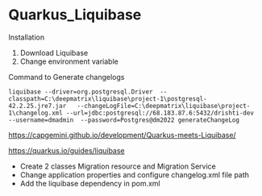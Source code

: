 <h1>Quarkus_Liquibase</h1>

Installation

1) Download Liquibase 
2) Change environment variable

Command to Generate changelogs
```
liquibase --driver=org.postgresql.Driver  --classpath=C:\deepmatrix\liquibase\project-1\postgresql-42.2.25.jre7.jar   --changeLogFile=C:\deepmatrix\liquibase\project-1\changelog.xml --url=jdbc:postgresql://68.183.87.6:5432/drishti-dev  --username=dmadmin  --password=Postgres@dm2022 generateChangeLog 
```



<a><p>https://capgemini.github.io/development/Quarkus-meets-Liquibase/</p></a>
<a><p>https://quarkus.io/guides/liquibase </p></a>

<ul>
<li>Create 2 classes Migration resource and Migration Service</li>
<li>Change application properties and configure changelog.xml file path</li>
<li>Add the liquibase dependency in pom.xml</li>
</ul>


